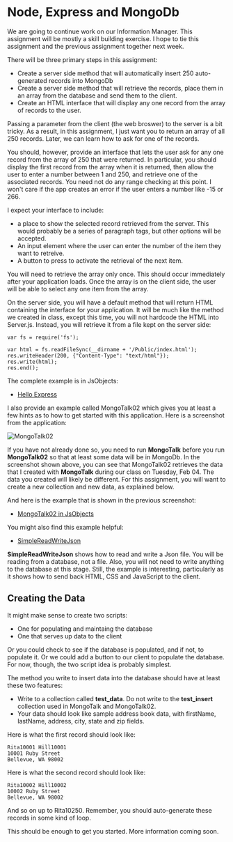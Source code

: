 Node, Express and MongoDb
================

We are going to continue work on our Information Manager. This 
assignment will be mostly a skill building exercise. I hope to tie
this assignment and the previous assignment together next week.

There will be three primary steps in this assignment:

- Create a server side method that will automatically insert 250 
auto-generated records into MongoDb 
- Create a server side method that will retrieve the records, place
them in an array  from the
database and send them to the client.
- Create an HTML interface that will display any one record from the
array of records to the user.

Passing a parameter from the client (the web broswer) to the server
is a bit tricky. As a result, in this assignment, I just want you to
return an array of all 250 records. Later, we can learn how to ask 
for one of the records.

You should, however, provide an interface that lets the user ask for
any one record from the array of 250 that were returned. In particular,
you should display the first record from the array when it is returned,
then allow the user to enter a number between 1 and 250, and retrieve
one of the associated records. You need not do any range checking at
this point. I won't care if the app creates an error if the user enters
a number like -15 or 266.

I expect your interface to include:

- a place to show the selected record retrieved from the server. This
would probably be a series of paragraph tags, but other options will
be accepted.
- An input element where the user can enter the number of the item they
want to retreive.
- A button to press to activate the retrieval of the next item.

You will need to retrieve the array only once. This should occur 
immediately after your application loads. Once the array is on the 
client side, the user will be able to select any one item from the 
array.

On the server side, you will have a default method that will return
HTML containing the interface for your application. It will be much
like the method we created in class, except this time, you will not
hardcode the HTML into Server.js. Instead, you will retrieve it from
a file kept on the server side:


	var fs = require('fs');

	var html = fs.readFileSync(__dirname + '/Public/index.html');
	res.writeHeader(200, {"Content-Type": "text/html"});   
	res.write(html);
	res.end();
	
The complete example is in JsObjects:

- [Hello Express](https://github.com/charliecalvert/JsObjects/tree/master/JavaScript/NodeCode/HelloExpress)

I also provide an example called MongoTalk02 which gives you at least
a few hints as to how to get started with this application. Here is a
screenshot from the application:

![MongoTalk02](../Images/NodeExpressMongo01.png)

If you have not already done so, you need to run **MongoTalk** 
before you run **MongoTalk02** so that at least some data will be in 
MongoDb. In the screenshot shown above, you can see that MongoTalk02 
retrieves the data that I created with **MongoTalk** during our class on 
Tuesday, Feb 04. The data you created will likely be different.  For 
this assignment, you will want to create a new collection and new 
data, as explained below.

And here is the example that is shown in the previous screenshot:

- [MongoTalk02 in JsObjects](https://github.com/charliecalvert/JsObjects/tree/master/Data/MongoTalk02)

You might also find this example helpful:

- [SimpleReadWriteJson](https://github.com/charliecalvert/JsObjects/blob/master/JavaScript/NodeCode/SimpleReadWriteJson/server.js)

**SimpleReadWriteJson** shows how to read and write a Json file. You will be
reading from a database, not a file. Also, you will not need to write
anything to the database at this stage. Still, the example is interesting,
particularly as it shows how to send back HTML, CSS and JavaScript to
the client.

Creating the Data
-----------------

It might make sense to create two scripts:

- One for populating and maintaing the database
- One that serves up data to the client

Or you could check to see if the database is populated, and if not,
to populate it. Or we could add a button to our client to populate 
the database. For now, though, the two script idea is probably 
simplest.

The method you write to insert data into the database should have 
at least these two features:

- Write to a collection called **test_data**. Do not write to the **test_insert**
collection used in MongoTalk and MongoTalk02.
- Your data should look like sample address book data, with firstName,
lastName, address, city, state and zip fields.

Here is what the first record should look like:

	Rita10001 Hill10001
	10001 Ruby Street
	Bellevue, WA 98002

Here is what the second record should look like:

	Rita10002 Hill10002
	10002 Ruby Street
	Bellevue, WA 98002

And so on up to Rita10250. Remember, you should auto-generate these
records in some kind of loop.

This should be enough to get you started. More information coming
soon.
